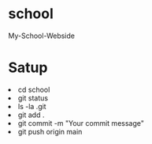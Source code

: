 # school
My-School-Webside

<h1> Satup </h1>
<li> cd school </li>
<li> git status </li>
<li> ls -la .git </li>
<li> git add . </li>
<li> git commit -m "Your commit message" </li>
<li> git push origin main </li>
